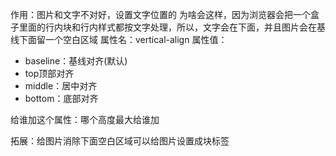作用：图片和文字不对好，设置文字位置的
为啥会这样，因为浏览器会把一个盒子里面的行内块和行内样式都按文字处理，所以，文字会在下面，并且图片会在基线下面留一个空白区域
属性名：vertical-align
属性值：
- baseline：基线对齐(默认)
- top顶部对齐
- middle：居中对齐
- bottom：底部对齐

给谁加这个属性：哪个高度最大给谁加


拓展：给图片消除下面空白区域可以给图片设置成块标签